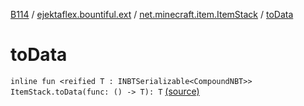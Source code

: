 [B114](../../index.md) / [ejektaflex.bountiful.ext](../index.md) / [net.minecraft.item.ItemStack](index.md) / [toData](./to-data.md)

# toData

`inline fun <reified T : INBTSerializable<CompoundNBT>> ItemStack.toData(func: () -> T): T` [(source)](https://github.com/ejektaflex/Bountiful/tree/develop/src/main/kotlin/ejektaflex/bountiful/ext/ExtItemStack.kt#L43)